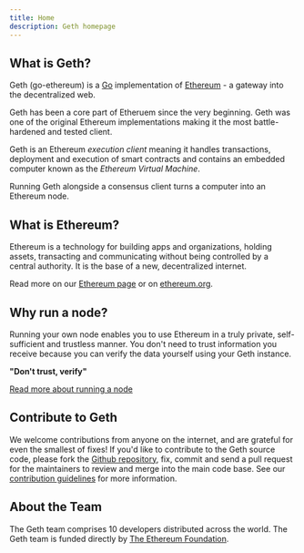 ```yaml
---
title: Home
description: Geth homepage
---
```


## What is Geth?

Geth (go-ethereum) is a [Go](https://go.dev/) implementation of [Ethereum](http://ethereum.org) - a gateway into the decentralized web.

Geth has been a core part of Etheruem since the very beginning. Geth was one of the original Ethereum implementations making it the most battle-hardened and tested client.

Geth is an Ethereum *execution client* meaning it handles transactions, deployment and execution of smart contracts and contains an embedded computer known as the *Ethereum Virtual Machine*.

Running Geth alongside a consensus client turns a computer into an Ethereum node.


## What is Ethereum?

Ethereum is a technology for building apps and organizations, holding assets, transacting and communicating without being controlled by a central authority. It is the base of a new, decentralized internet.

Read more on our [Ethereum page](/ethereum) or on [ethereum.org](http://ethereum.org).


## Why run a node?

Running your own node enables you to use Ethereum in a truly private, self-sufficient and trustless manner. You don't need to trust information you receive because you can verify the data yourself using your Geth instance. 

**"Don't trust, verify"**

[Read more about running a node](http://https://ethereum.org/en/run-a-node/#main-content)



## Contribute to Geth

We welcome contributions from anyone on the internet, and are grateful for even the smallest of fixes! If you'd like to contribute to the Geth source code, please fork the [Github repository](https://github.com/ethereum/go-ethereum), fix, commit and send a pull request for the maintainers to review and merge into the main code base. See our [contribution guidelines](/content/docs/developers/contributing.md) for more information.


## About the Team

The Geth team comprises 10 developers distributed across the world. The Geth team is funded directly by [The Ethereum Foundation](https://ethereum.foundation).


 